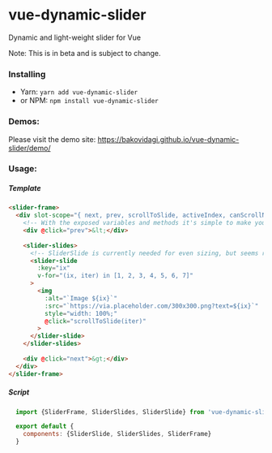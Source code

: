 # vue-dynamic-slider
Dynamic and light-weight slider for Vue

Note: This is in beta and is subject to change.

### Installing
  - Yarn: `yarn add vue-dynamic-slider`
  - or NPM: `npm install vue-dynamic-slider`

### Demos:
Please visit the demo site: https://bakovidagi.github.io/vue-dynamic-slider/demo/

### Usage:

##### Template
```html
<slider-frame>
  <div slot-scope="{ next, prev, scrollToSlide, activeIndex, canScrollNext, canScrollPrev }">
    <!-- With the exposed variables and methods it's simple to make your own pagination -->
    <div @click="prev">&lt;</div>
    
    <slider-slides>
      <!-- SliderSlide is currently needed for even sizing, but seems redundant so will likely be replaced with Flexbox CSS -->
      <slider-slide
        :key="ix"
        v-for="(ix, iter) in [1, 2, 3, 4, 5, 6, 7]"
      >
        <img
          :alt="`Image ${ix}`"
          :src="`https://via.placeholder.com/300x300.png?text=${ix}`"
          style="width: 100%;"
          @click="scrollToSlide(iter)"
        >
      </slider-slide>
    </slider-slides>
    
    <div @click="next">&gt;</div>
  </div>
</slider-frame>
```

##### Script
```js
  import {SliderFrame, SliderSlides, SliderSlide} from 'vue-dynamic-slider';

  export default {
    components: {SliderSlide, SliderSlides, SliderFrame}
  }
```
